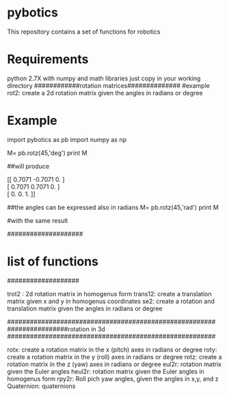 # pybotics
This repository contains a set of functions for robotics

# Requirements
python 2.7X with numpy and math libraries
just copy in your working directory
############rotation matrices##############
#example
rot2: create a 2d rotation  matrix given the angles in radians or degree  

# Example
import pybotics as pb
import numpy as np

M= pb.rotz(45,'deg')
print M

##will produce  

  [[ 0.7071 -0.7071  0.    ]  
  [ 0.7071  0.7071  0.    ]  
  [ 0.      0.      1.    ]]  

##the angles can be expressed also in radians
M= pb.rotz(45,'rad')
print M

#with the same result

####################
# list of functions
###################

trot2 : 2d rotation matrix in homogenus form
trans12: create a translation matrix given  x and y in homogenus coordinates
se2:   create a rotation and translation matrix given the angles in radians or degree


#######################################################
################rotation in 3d
#######################################################

rotx:   create a rotation  matrix in the x (pitch) axes in radians or degree
roty:   create a rotation  matrix in the y (roll) axes in radians or degree
rotz:   create a rotation  matrix in the z (yaw) axes in radians or degree
eul2r:  rotation matrix given the Euler angles
heul2r: rotation matrix given the Euler angles  in homogenus form
rpy2r:  Roll pich yaw angles, given the angles in x,y, and z
Quaternion:  quaternions


